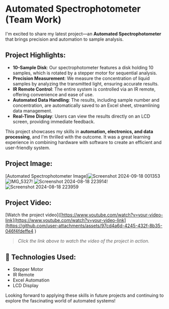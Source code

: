 #   Automated Spectrophotometer (Team Work)

I'm excited to share my latest project—an **Automated Spectrophotometer** that brings precision and automation to sample analysis.

##  Project Highlights:
- **10-Sample Disk**: Our spectrophotometer features a disk holding 10 samples, which is rotated by a stepper motor for sequential analysis.
- **Precision Measurement**: We measure the concentration of liquid samples by analyzing the transmitted light, ensuring accurate results.
- **IR Remote Control**: The entire system is controlled via an IR remote, offering convenience and ease of use.
- **Automated Data Handling**: The results, including sample number and concentration, are automatically saved to an Excel sheet, streamlining data management.
- **Real-Time Display**: Users can view the results directly on an LCD screen, providing immediate feedback.

This project showcases my skills in **automation, electronics, and data processing**, and I'm thrilled with the outcome. It was a great learning experience in combining hardware with software to create an efficient and user-friendly system.

##  Project Image:
[Automated Spectrophotometer Image]![Screenshot 2024-09-18 001353](https://github.com/user-attachments/assets/9f305fe0-3153-4943-8190-d9432be0f198)![IMG_5327](https://github.com/user-attachments/assets/87b54ba5-4f03-4299-9dea-a44ee9f27fb8)!
![Screenshot 2024-08-18 223914](https://github.com/user-attachments/assets/cd0a3ff4-433d-4e13-8d19-8166528b4492)!
![Screenshot 2024-08-18 223959](https://github.com/user-attachments/assets/7f33ad19-a999-412e-bf5c-1e09b80b731c)

##  Project Video:
[Watch the project video]([https://www.youtube.com/watch?v=your-video-link](https://www.youtube.com/watch?v=your-video-link](https://github.com/user-attachments/assets/97cd4a6d-4245-432f-8b35-046f4fdeffe4
)

> *Click the link above to watch the video of the project in action.*


## 🔧 Technologies Used:
- Stepper Motor
- IR Remote
- Excel Automation
- LCD Display

Looking forward to applying these skills in future projects and continuing to explore the fascinating world of automated systems!
